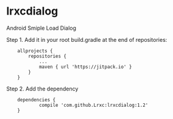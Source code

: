# lrxcdialog
Android Smiple Load Dialog

Step 1.  Add it in your root build.gradle at the end of repositories:
```
	allprojects {
		repositories {
			...
			maven { url 'https://jitpack.io' }
		}
	}
```
  
  Step 2. Add the dependency
```                        
	dependencies {
	        compile 'com.github.Lrxc:lrxcdialog:1.2'
	}
```
